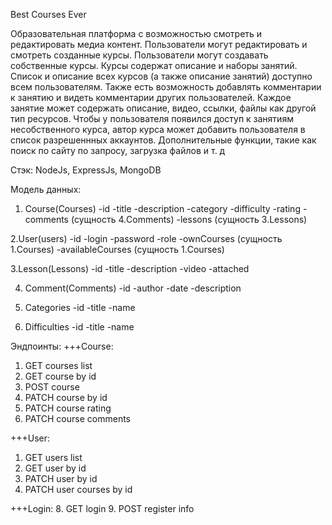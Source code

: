 Best Courses Ever

Образовательная платформа c возможностью смотреть и редактировать медиа контент.
Пользователи могут редактировать и смотреть созданные курсы.
Пользователи могут создавать собственные курсы.
Курсы содержат описание и наборы занятий.
Список и описание всех курсов (a также описание занятий) доступно всем пользователям.
Также есть возможность добавлять комментарии к занятию и видеть комментарии других пользователей.
Каждое занятие может содержать описание, видео, ссылки, файлы как другой тип ресурсов.
Чтобы y пользователя появился доступ к занятиям несобственного курса, автор курса может добавить пользователя в список разрешеннных аккаунтов.
Дополнительные функции, такие как поиск по сайту по запросу, загрузка файлов и т. д

<!--  -->
Cтэк:
NodeJs, ExpressJs, MongoDB

<!--  -->
Модель данных:
1. Course(Courses)
-id
-title
-description
-category
-difficulty
-rating
-comments (сущность 4.Comments)
-lessons (сущность 3.Lessons)

2.User(users)
-id
-login
-password
-role
-ownCourses (сущность 1.Courses)
-availableCourses (сущность 1.Courses)

3.Lesson(Lessons)
-id
-title
-description
-video
-attached

4. Comment(Comments)
-id
-author
-date
-description

5. Categories
-id
-title
-name

6. Difficulties
-id
-title
-name

<!--  -->
Эндпоинты:
+++Course:
1. GET courses list
2. GET course by id
3. POST course
4. PATCH course by id
5. PATCH course rating
6. PATCH course comments

+++User:
1. GET users list
2. GET user by id
3. PATCH user by id
4. PATCH user courses by id

+++Login:
8. GET login
9. POST register info

<!--  -->

